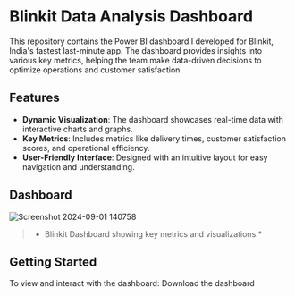 # Blinkit Data Analysis Dashboard

This repository contains the Power BI dashboard I developed for Blinkit, India's fastest last-minute app. The dashboard provides insights into various key metrics, helping the team make data-driven decisions to optimize operations and customer satisfaction.

## Features

- **Dynamic Visualization**: The dashboard showcases real-time data with interactive charts and graphs.
- **Key Metrics**: Includes metrics like delivery times, customer satisfaction scores, and operational efficiency.
- **User-Friendly Interface**: Designed with an intuitive layout for easy navigation and understanding.

## Dashboard

![Screenshot 2024-09-01 140758](https://github.com/user-attachments/assets/f32a65d5-730b-48a7-868a-05b6da6e5174)

> * Blinkit Dashboard showing key metrics and visualizations.*

## Getting Started

To view and interact with the dashboard:
Download the dashboard
